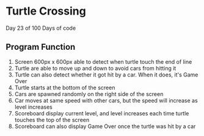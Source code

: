 # Turtle Crossing

Day 23 of 100 Days of code

## Program Function
1. Screen 600px x 600px able to detect when turtle touch the end of line
2. Turtle are able to move up and down to avoid cars from hitting it
3. Turtle can also detect whether it got hit by a car. When it does, it's Game Over
4. Turtle starts at the bottom of the screen
5. Cars are spawned randomly on the right side of the screen
6. Car moves at same speed with other cars, but the speed will increase as level increases
7. Scoreboard display current level, and level increases each time turtle touches the top of the screen
8. Scoreboard can also display Game Over once the turtle was hit by a car
